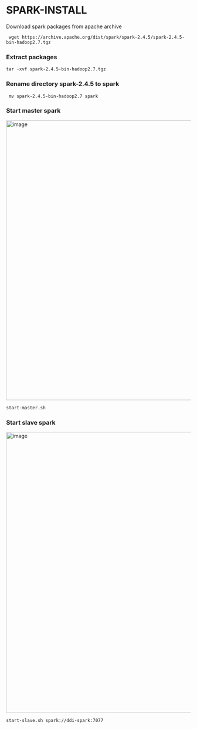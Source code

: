 # SPARK-INSTALL
Download spark packages from apache archive
```
 wget https://archive.apache.org/dist/spark/spark-2.4.5/spark-2.4.5-bin-hadoop2.7.tgz
```

### Extract packages
```
tar -xvf spark-2.4.5-bin-hadoop2.7.tgz
```
### Rename directory spark-2.4.5 to spark
```
 mv spark-2.4.5-bin-hadoop2.7 spark
```

### Start master spark
<img width="763" alt="image" src="https://user-images.githubusercontent.com/77326619/195049033-373372f7-493c-4c5c-a819-4fddb823316d.png">


```
start-master.sh
```

### Start slave spark
<img width="766" alt="image" src="https://user-images.githubusercontent.com/77326619/195049141-4c3188c0-59a7-4ff7-bd01-236ecfdc6498.png">

```
start-slave.sh spark://ddi-spark:7077
```
